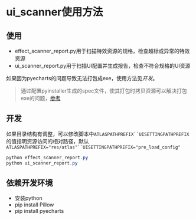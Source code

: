 # ui_scanner使用方法

## 使用

- effect_scanner_report.py用于扫描特效资源的规格，检查超标或异常的特效资源
- ui_scanner_report.py用于扫描UI配置并生成报告，检查不符合规格的UI资源

如果因为pyecharts的问题导致无法打包成exe，使用方法见*开发*。

> 通过配置pyinstaller生成的spec文件，使其打包时拷贝资源可以解决打包exe的问题，[参考](https://github.com/pyecharts/pyecharts/issues/1653)

## 开发

如果目录结构有调整，可以修改脚本中`ATLASPATHPREFIX``UISETTINGPATHPREFIX`的值指明资源访问的相对路径，默认`ATLASPATHPREFIX="res/atlas"``UISETTINGPATHPREFIX="pre_load_config"`

~~~powershell
python effect_scanner_report.py
python ui_scanner_report.py
~~~

## 依赖开发环境

- 安装python
- pip install Pillow
- pip install pyecharts
